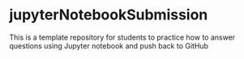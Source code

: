 # jupyterNotebookSubmission
This is a template repository for students to practice how to answer questions using Jupyter notebook and push back to GitHub
